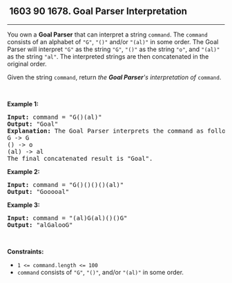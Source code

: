 <h2> 1603 90
1678. Goal Parser Interpretation</h2><hr><div><p>You own a <strong>Goal Parser</strong> that can interpret a string <code>command</code>. The <code>command</code> consists of an alphabet of <code>"G"</code>, <code>"()"</code> and/or <code>"(al)"</code> in some order. The Goal Parser will interpret <code>"G"</code> as the string <code>"G"</code>, <code>"()"</code> as the string <code>"o"</code>, and <code>"(al)"</code> as the string <code>"al"</code>. The interpreted strings are then concatenated in the original order.</p>

<p>Given the string <code>command</code>, return <em>the <strong>Goal Parser</strong>'s interpretation of </em><code>command</code>.</p>

<p>&nbsp;</p>
<p><strong class="example">Example 1:</strong></p>

<pre><strong>Input:</strong> command = "G()(al)"
<strong>Output:</strong> "Goal"
<strong>Explanation:</strong>&nbsp;The Goal Parser interprets the command as follows:
G -&gt; G
() -&gt; o
(al) -&gt; al
The final concatenated result is "Goal".
</pre>

<p><strong class="example">Example 2:</strong></p>

<pre><strong>Input:</strong> command = "G()()()()(al)"
<strong>Output:</strong> "Gooooal"
</pre>

<p><strong class="example">Example 3:</strong></p>

<pre><strong>Input:</strong> command = "(al)G(al)()()G"
<strong>Output:</strong> "alGalooG"
</pre>

<p>&nbsp;</p>
<p><strong>Constraints:</strong></p>

<ul>
	<li><code>1 &lt;= command.length &lt;= 100</code></li>
	<li><code>command</code> consists of <code>"G"</code>, <code>"()"</code>, and/or <code>"(al)"</code> in some order.</li>
</ul>
</div>